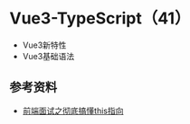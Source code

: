 # Vue3-TypeScript（41）
- Vue3新特性
- Vue3基础语法

## 参考资料
- [前端面试之彻底搞懂this指向](https://mp.weixin.qq.com/s/hYm0JgBI25grNG_2sCRlTA)